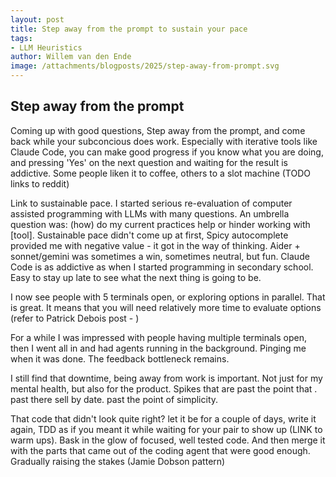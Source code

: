 ```yaml
---
layout: post
title: Step away from the prompt to sustain your pace
tags:
- LLM Heuristics 
author: Willem van den Ende
image: /attachments/blogposts/2025/step-away-from-prompt.svg 
---
```



Step away from the prompt
----

Coming up with good questions, 
Step away from the prompt, and come back while your subconcious does work. Especially with iterative tools like Claude Code, you can make good progress if you know what you are doing, and pressing 'Yes' on the next question and waiting for the result is addictive. Some people liken it to coffee, others to a slot machine (TODO links to reddit)

Link to sustainable pace. I started serious re-evaluation of computer assisted programming with LLMs with many questions. An umbrella question was: (how) do my current practices help or hinder working with [tool]. Sustainable pace didn't come up at first, Spicy autocomplete provided me with negative value - it got in the way of thinking. Aider + sonnet/gemini was sometimes a win, sometimes neutral, but fun. Claude Code is as addictive as when I started programming in secondary school. Easy to stay up late to see what the next thing is going to be.

I now see people with 5 terminals open, or exploring options in parallel. That is great. It means that you will need relatively more time to evaluate options (refer to Patrick Debois post - )

For a while I was impressed with people having multiple terminals open, then I went all in and had agents running in the background. Pinging me when it was done. The feedback bottleneck remains.

I still find that downtime, being away from work is important. Not just for my mental health, but also for the product. Spikes that are past the point that . past there sell by date. past the point of simplicity.

That code that didn't look quite right? let it be for a couple of days, write it again, TDD as if you meant it while waiting for your pair to show up (LINK to warm ups). Bask in the glow of focused, well tested code. And then merge it with the parts that came out of the coding agent that were good enough. Gradually raising the stakes (Jamie Dobson pattern)
